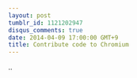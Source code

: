 ```yaml
---
layout: post
tumblr_id: 1121202947
disqus_comments: true
date: 2014-04-09 17:00:00 GMT+9
title: Contribute code to Chromium
---
```


..

